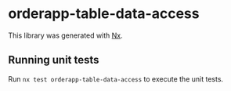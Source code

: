 # orderapp-table-data-access

This library was generated with [Nx](https://nx.dev).

## Running unit tests

Run `nx test orderapp-table-data-access` to execute the unit tests.
